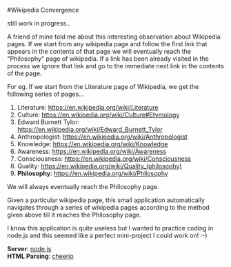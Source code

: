 #Wikipedia Convergence

still work in progress..

A friend of mine told me about this interesting observation about Wikipedia pages. If we start from any wikipedia page and follow the first link that appears in the contents of that page we will eventually reach the "Philosophy" page of wikipedia. If a link has been already visited in the process we ignore that link and go to the immediate next link in the contents of the page.

For eg. If we start from the Literature page of Wikipedia, we get the following series of pages...<br>
1. Literature: https://en.wikipedia.org/wiki/Literature<br>
2. Culture: https://en.wikipedia.org/wiki/Culture#Etymology<br>
3. Edward Burnett Tylor: https://en.wikipedia.org/wiki/Edward_Burnett_Tylor<br>
4. Anthropologist: https://en.wikipedia.org/wiki/Anthropologist<br>
5. Knowledge: https://en.wikipedia.org/wiki/Knowledge<br>
6. Awareness: https://en.wikipedia.org/wiki/Awareness<br>
7. Consciousness: https://en.wikipedia.org/wiki/Consciousness<br>
8. Quality: https://en.wikipedia.org/wiki/Quality_(philosophy)<br>
9. <b>Philosophy</b>: https://en.wikipedia.org/wiki/Philosophy<br>

We will always eventually reach the Philosophy page.

Given a particular wikipedia page, this small application automatically navigates through a series of wikipedia pages according to the method given above till it reaches the Philosophy page. 

I know this application is quite useless but I wanted to practice coding in node.js and this seemed like a perfect mini-project I could work on! :-)

<b>Server</b>: [node.js](https://github.com/nodejs/node)<br>
<b>HTML Parsing</b>: [cheerio](https://github.com/cheeriojs/cheerio)
